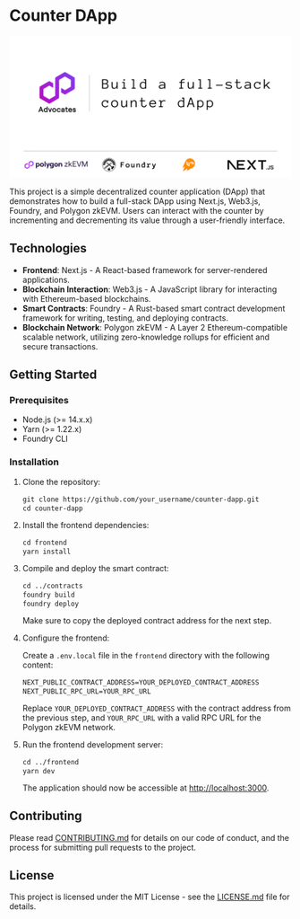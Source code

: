 # Counter DApp
![Dapp banner](./assets/full-stack-counter-dapp.png)  

This project is a simple decentralized counter application (DApp) that demonstrates how to build a full-stack DApp using Next.js, Web3.js, Foundry, and Polygon zkEVM. Users can interact with the counter by incrementing and decrementing its value through a user-friendly interface.

## Technologies

- **Frontend**: Next.js - A React-based framework for server-rendered applications.
- **Blockchain Interaction**: Web3.js - A JavaScript library for interacting with Ethereum-based blockchains.
- **Smart Contracts**: Foundry - A Rust-based smart contract development framework for writing, testing, and deploying contracts.
- **Blockchain Network**: Polygon zkEVM - A Layer 2 Ethereum-compatible scalable network, utilizing zero-knowledge rollups for efficient and secure transactions.

## Getting Started

### Prerequisites

- Node.js (>= 14.x.x)
- Yarn (>= 1.22.x)
- Foundry CLI

### Installation

1. Clone the repository:

   ```
   git clone https://github.com/your_username/counter-dapp.git
   cd counter-dapp
   ```

2. Install the frontend dependencies:

   ```
   cd frontend
   yarn install
   ```

3. Compile and deploy the smart contract:

   ```
   cd ../contracts
   foundry build
   foundry deploy
   ```

   Make sure to copy the deployed contract address for the next step.

4. Configure the frontend:

   Create a `.env.local` file in the `frontend` directory with the following content:

   ```
   NEXT_PUBLIC_CONTRACT_ADDRESS=YOUR_DEPLOYED_CONTRACT_ADDRESS
   NEXT_PUBLIC_RPC_URL=YOUR_RPC_URL
   ```

   Replace `YOUR_DEPLOYED_CONTRACT_ADDRESS` with the contract address from the previous step, and `YOUR_RPC_URL` with a valid RPC URL for the Polygon zkEVM network.

5. Run the frontend development server:

   ```
   cd ../frontend
   yarn dev
   ```

   The application should now be accessible at [http://localhost:3000](http://localhost:3000).

## Contributing

Please read [CONTRIBUTING.md](CONTRIBUTING.md) for details on our code of conduct, and the process for submitting pull requests to the project.

## License

This project is licensed under the MIT License - see the [LICENSE.md](LICENSE.md) file for details.